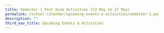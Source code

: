 ```yaml
---
title: Semester 1 Post Exam Activities (23 May to 27 May)
permalink: /school-calendar/upcoming-events-n-activities/semester-1-post-exam-activities-23-may-27-may/
description: ""
third_nav_title: Upcoming Events & Activities
---
```

